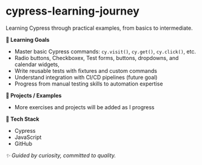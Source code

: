 # cypress-learning-journey
Learning Cypress through practical examples, from basics to intermediate.

**🌱 Learning Goals**

- Master basic Cypress commands: `cy.visit()`, `cy.get()`, `cy.click()`, etc.
- Radio buttons, Checkboxex, Test forms, buttons, dropdowns, and calendar widgets,
- Write reusable tests with fixtures and custom commands
- Understand integration with CI/CD pipelines (future goal)
- Progress from manual testing skills to automation expertise

**📂 Projects / Examples**
- More exercises and projects will be added as I progress

**🔧 Tech Stack**
- Cypress
- JavaScript
- GitHub

_✨ Guided by curiosity, committed to quality._
